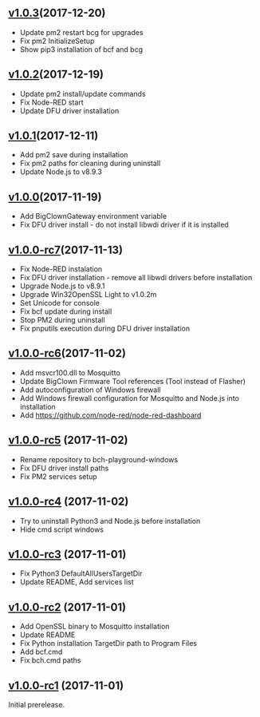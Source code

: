 ## [v1.0.3](https://github.com/bigclownlabs/bch-playground-windows/releases/tag/v1.0.3)(2017-12-20)

  * Update pm2 restart bcg for upgrades
  * Fix pm2 InitializeSetup
  * Show pip3 installation of bcf and bcg

## [v1.0.2](https://github.com/bigclownlabs/bch-playground-windows/releases/tag/v1.0.2)(2017-12-19)

  * Update pm2 install/update commands
  * Fix Node-RED start
  * Update DFU driver installation

## [v1.0.1](https://github.com/bigclownlabs/bch-playground-windows/releases/tag/v1.0.1)(2017-12-11)

  * Add pm2 save during installation
  * Fix pm2 paths for cleaning during uninstall
  * Update Node.js to v8.9.3

## [v1.0.0](https://github.com/bigclownlabs/bch-playground-windows/releases/tag/v1.0.0)(2017-11-19)

  * Add BigClownGateway environment variable
  * Fix DFU driver install - do not install libwdi driver if it is installed

## [v1.0.0-rc7](https://github.com/bigclownlabs/bch-playground-windows/releases/tag/v1.0.0-rc7)(2017-11-13)

  * Fix Node-RED instalation
  * Fix DFU driver installation - remove all libwdi drivers before installation
  * Upgrade Node.js to v8.9.1
  * Upgrade Win32OpenSSL Light to v1.0.2m
  * Set Unicode for console
  * Fix bcf update during install
  * Stop PM2 during uninstall
  * Fix pnputils execution during DFU driver installation

## [v1.0.0-rc6](https://github.com/bigclownlabs/bch-playground-windows/releases/tag/v1.0.0-rc6)(2017-11-02)

  * Add msvcr100.dll to Mosquitto
  * Update BigClown Firmware Tool references (Tool instead of Flasher)
  * Add autoconfiguration of Windows firewall
  * Add Windows firewall configuration for Mosquitto and Node.js into installation
  * Add https://github.com/node-red/node-red-dashboard

## [v1.0.0-rc5](https://github.com/bigclownlabs/bch-playground-windows/releases/tag/v1.0.0-rc5) (2017-11-02)

  * Rename repository to bch-playground-windows
  * Fix DFU driver install paths
  * Fix PM2 services setup

## [v1.0.0-rc4](https://github.com/bigclownlabs/bch-hub-windows/releases/tag/v1.0.0-rc4) (2017-11-02)

 * Try to uninstall Python3 and Node.js before installation
 * Hide cmd script windows

## [v1.0.0-rc3](https://github.com/bigclownlabs/bch-hub-windows/releases/tag/v1.0.0-rc3) (2017-11-01)

 * Fix Python3 DefaultAllUsersTargetDir
 * Update README, Add services list

## [v1.0.0-rc2](https://github.com/bigclownlabs/bch-hub-windows/releases/tag/v1.0.0-rc2) (2017-11-01)

  * Add OpenSSL binary to Mosquitto installation
  * Update README
  * Fix Python installation TargetDir path to Program Files
  * Add bcf.cmd
  * Fix bch.cmd paths

## [v1.0.0-rc1](https://github.com/bigclownlabs/bch-hub-windows/releases/tag/v1.0.0-rc1) (2017-11-01)

Initial prerelease.
